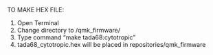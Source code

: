 TO MAKE HEX FILE:
1. Open Terminal
2. Change directory to /qmk_firmware/
3. Type command “make tada68:cytotropic”
4. tada68_cytotropic.hex will be placed in repositories/qmk_firmware